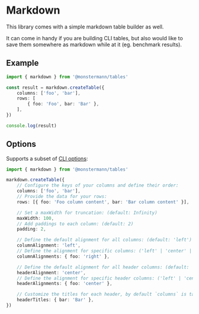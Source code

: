 # Markdown

This library comes with a simple markdown table builder as well.

It can come in handy if you are building CLI tables, but also would like to save them somewhere as markdown while at it (eg. benchmark results).

## Example

```ts
import { markdown } from '@monstermann/tables'

const result = markdown.createTable({
    columns: ['foo', 'bar'],
    rows: [
        { foo: 'Foo', bar: 'Bar' },
    ],
})

console.log(result)
```

## Options

Supports a subset of [CLI options](./cli.md#options):

```ts
import { markdown } from '@monstermann/tables'

markdown.createTable({
    // Configure the keys of your columns and define their order:
    columns: ['foo', 'bar'],
    // Provide the data for your rows:
    rows: [{ foo: 'Foo column content', bar: 'Bar column content' }],

    // Set a maxWidth for truncation: (default: Infinity)
    maxWidth: 100,
    // Add paddings to each column: (default: 2)
    padding: 2,

    // Define the default alignment for all columns: (default: 'left')
    columnAlignment: 'left',
    // Define the alignment for specific columns: ('left' | 'center' | 'right')
    columnAlignments: { foo: 'right' },

    // Define the default alignment for all header columns: (default: 'center')
    headerAlignment: 'center',
    // Define the alignment for specific header columns: ('left' | 'center' | 'right')
    headerAlignments: { foo: 'center' },

    // Customize the titles for each header, by default `columns` is taken as-is:
    headerTitles: { bar: 'Bar' },
})
```
